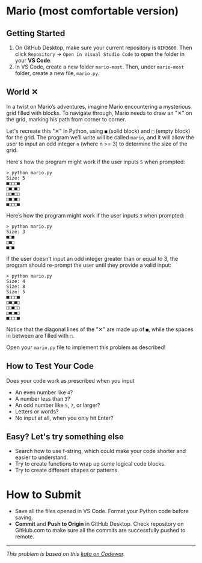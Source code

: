 # Mario (most comfortable version)

## Getting Started

1. On GitHub Desktop, make sure your current repository is `OIM3600`. Then click `Repository` -> `Open in Visual Studio Code` to open the folder in your **VS Code**.
2. In VS Code, create a new folder `mario-most`. Then, under `mario-most` folder, create a new file, `mario.py`.


## World ✕

In a twist on Mario’s adventures, imagine Mario encountering a mysterious grid filled with blocks. To navigate through, Mario needs to draw an "✕" on the grid, marking his path from corner to corner.

Let's recreate this "✕" in Python, using `■` (solid block) and `□` (empty block) for the grid. The program we’ll write will be called `mario`, and it will allow the user to input an odd integer `n` (where n >= 3) to determine the size of the grid.

Here's how the program might work if the user inputs `5` when prompted:

```shell
> python mario.py
Size: 5
■□□□■
□■□■□
□□■□□
□■□■□
■□□□■
```

Here’s how the program might work if the user inputs `3` when prompted:

```shell
> python mario.py
Size: 3
■□■
□■□
■□■
```

If the user doesn’t input an odd integer greater than or equal to 3, the program should re-prompt the user until they provide a valid input:

```shell
> python mario.py
Size: 4
Size: 8
Size: 5
■□□□■
□■□■□
□□■□□
□■□■□
■□□□■
```

Notice that the diagonal lines of the "✕" are made up of `■`, while the spaces in between are filled with `□`.

Open your `mario.py` file to implement this problem as described!


## How to Test Your Code

Does your code work as prescribed when you input

- An even number like `4`?
- A number less than `3`?
- An odd number like `5`, `7`, or larger?
- Letters or words?
- No input at all, when you only hit Enter?


## Easy? Let's try something else

- Search how to use f-string, which could make your code shorter and easier to understand.
- Try to create functions to wrap up some logical code blocks.
- Try to create different shapes or patterns.

# How to Submit

- Save all the files opened in VS Code. Format your Python code before saving.
- **Commit** and **Push to Origin** in GitHub Desktop. Check repository on GitHub.com to make sure all the commits are successfully pushed to remote.




---
_This problem is based on this [kata on Codewar](https://www.codewars.com/kata/5906436806d25f846400009b)._